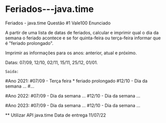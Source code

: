# Feriados---java.time
Feriados - java.time
Questão #1
Vale100
Enunciado

A partir de uma lista de datas de feriados, calcular e imprimir qual o dia da semana o feriado acontece e se for quinta-feira ou terça-feira informar que é "feriado prolongado".

Imprimir as informações para os anos: anterior, atual e próximo.

Datas: 07/09, 12/10, 02/11, 15/11, 25/12, 01/01.

    Saida:

#Ano 2021: #07/09 - Terça feira * feriado prolongado #12/10 - Dia da semana ... #...

#Ano 2022: #07/09 - Dia da semana ... #12/10 - Dia da semana ...

#Ano 2023: #07/09 - Dia da semana ... #12/10 - Dia da semana ...

** Utilizar API java.time
Data de entrega 11/07/22
